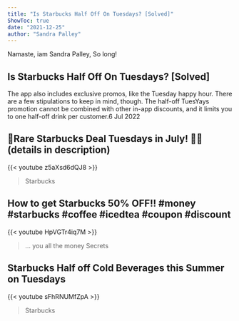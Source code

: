 ```yaml
---
title: "Is Starbucks Half Off On Tuesdays? [Solved]"
ShowToc: true 
date: "2021-12-25"
author: "Sandra Palley" 
---
```


Namaste, iam Sandra Palley, So long!
## Is Starbucks Half Off On Tuesdays? [Solved]
The app also includes exclusive promos, like the Tuesday happy hour. There are a few stipulations to keep in mind, though. The half-off TuesYays promotion cannot be combined with other in-app discounts, and it limits you to one half-off drink per customer.6 Jul 2022

## 🧋Rare Starbucks Deal Tuesdays in July! 🙌🏻 (details in description)
{{< youtube z5aXsd6dQJ8 >}}
>Starbucks

## How to get Starbucks 50% OFF!! #money #starbucks #coffee #icedtea #coupon #discount
{{< youtube HpVGTr4iq7M >}}
>... you all the money Secrets 

## Starbucks Half off Cold Beverages this Summer on Tuesdays
{{< youtube sFhRNUMfZpA >}}
>Starbucks

